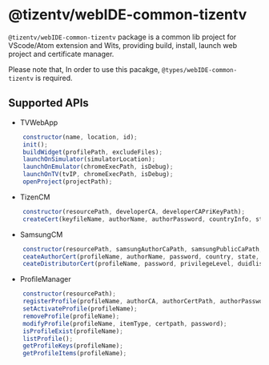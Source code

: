 # @tizentv/webIDE-common-tizentv
`@tizentv/webIDE-common-tizentv` package is a common lib project for VScode/Atom extension and Wits, providing build, install, launch web project and certificate manager.

Please note that, In order to use this pacakge, `@types/webIDE-common-tizentv` is required.

## Supported APIs
-   TVWebApp

```js
    constructor(name, location, id);
    init();
    buildWidget(profilePath, excludeFiles);
    launchOnSimulator(simulatorLocation);
    launchOnEmulator(chromeExecPath, isDebug);
    launchOnTV(tvIP, chromeExecPath, isDebug);
    openProject(projectPath);
```

-   TizenCM

```js
    constructor(resourcePath, developerCA, developerCAPriKeyPath);
    createCert(keyfileName, authorName, authorPassword, countryInfo, stateInfo, cityInfo, organizationInfo, departmentInfo, emailInfo);
```

-   SamsungCM

```js
    constructor(resourcePath, samsungAuthorCaPath, samsungPublicCaPath, samsungPartnerCaPath);
    ceateAuthorCert(profileName, authorName, password, country, state, city, organization, department, accessInfo);
    ceateDistributorCert(profileName, password, privilegeLevel, duidlist, accessInfo);
```

-   ProfileManager

```js
    constructor(resourcePath);
    registerProfile(profileName, authorCA, authorCertPath, authorPassword, distributorCA, distributorCertPath, distributorPassword);
    setActivateProfile(profileName);
    removeProfile(profileName);
    modifyProfile(profileName, itemType, certpath, password);
    isProfileExist(profileName);
    listProfile();
    getProfileKeys(profileName);
    getProfileItems(profileName);
```
